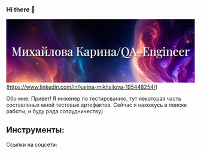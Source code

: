 ### Hi there 👋
![Header](https://github.com/mikarina22/mikarina22/blob/main/assets/generated-text-to-image.jpg)(https://www.linkedin.com/in/karina-mikhailova-195448254/)

Обо мне:
Привет! Я инженер по тестированию, тут некоторая часть составленых мной тестовых артефактов. Сейчас я нахожусь в поиске работы, и буду рада сотрудничеству)

Инструменты:
-

Ссылки на соцсети:
